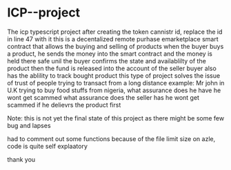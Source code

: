 # ICP--project
The icp typescript project 
after creating the token cannistr id, replace the id in line 47 with it
this is a decentalized remote purhase emarketplace smart contract that allows the buying and selling of products
 when the buyer buys a product, he sends the money into the smart contract and the money is held there safe unil the buyer confirms the state and availablilty of the product
then the fund is released into the account of the seller
buyer also has the ablility to track bought product
this type of project solves the issue of trust of people trying to transact from a long distance
example: Mr john in U.K trying to buy food stuffs from nigeria, what assurance does he have he wont get scammed
 what assurance does the seller has he wont get scammed if he delievrs the product first

Note: this is not yet the final state of this project as there might be some few bug and lapses

had to comment out some functions because of the file limit size on azle, code is quite self explaatory

thank you
